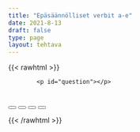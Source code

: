```yaml
---
title: "Epäsäännölliset verbit a-e"
date: 2021-8-13
draft: false
type: page
layout: tehtava
---
```


<!-- raw html -->
{{< rawhtml >}}
<link rel="stylesheet" type="text/css" href="/css/monivalinta1.css"/>
<body>
<div id="quiz">

            <p id="question"></p>
 <br>
            <div class="buttons">
            <button id="btn0"><span id="choice0"></span></button> 
            <button id="btn1"><span id="choice1"></span></button>
	          <button id="btn2"><span id="choice2"></span></button> 
            <button id="btn3"><span id="choice3"></span></button>     
</div>
</div>

</body>

<script>

function Quiz(questions) {
  this.score = 0;
  this.questions = questions;
  this.questionIndex = 0;
}

Quiz.prototype.getQuestionIndex = function() {
  return this.questions[this.questionIndex];
}

Quiz.prototype.guess = function(answer) {
  if (this.getQuestionIndex().isCorrectAnswer(answer)) {
    this.score++;
  } else {
  displayFinalMessage();}

  this.questionIndex++;
}

Quiz.prototype.isEnded = function() {
  return this.questionIndex === this.questions.length;
}

function startOver() {
  location.reload(true);
}

function Question(text, choices, answer) {
  this.text = text;
  this.choices = choices;
  this.answer = answer;
}

Question.prototype.isCorrectAnswer = function(choice) {
  return this.answer === choice;
}

function populate() {
  if (quiz.isEnded()) {
    showScores();
  } else {
    // show question
    var element = document.getElementById("question");
    element.innerHTML = quiz.getQuestionIndex().text;

    // show options
    var choices = quiz.getQuestionIndex().choices;
    for (var i = 0; i < choices.length; i++) {
      var element = document.getElementById("choice" + i);
      element.innerHTML = choices[i];
      guess("btn" + i, choices[i]);
    }

    showProgress();
  }
}

function guess(id, guess) {
  var button = document.getElementById(id);
  button.onclick = function() {
    quiz.guess(guess);
    populate();
  }
}

function showProgress() {
  var currentQuestionNumber = quiz.questionIndex + 1;
  var element = document.getElementById("progress");
  element.innerHTML = "Question " + currentQuestionNumber + " of " + quiz.questions.length;
}

function showScores() {
  var gameOverHTML = "<h1>Aivan mahtavaa!!</h1>";
  gameOverHTML += "<h2 id='score'> Sait kaikki " + quiz.score + " kohtaa oikein! </h2>"
  var element = document.getElementById("quiz");
  element.innerHTML = gameOverHTML;
}

// kysymykset tähän
var questions = [
  new Question("olla: be, was/were, _____", ["was", "be", "been", "were" ], "been"),
  new Question("lyödä, voittaa: beat, beat, _____", ["beat", "beated", "beaten", "bote" ], "beaten"),
  new Question("tulla joksikin: become, became, _____", ["become", "became", "becamed", "becomed"], "become"),
  new Question("alkaa: begin, began, _____", ["begin", "began", "begun", "begon" ], "begun"),
  new Question("lyödä vetoa: bet, bet, _____", ["bet", "bat", "betted", "bot" ], "bet"),
  new Question("purra: bite, bit, _____", ["bit", "bite", "bitted", "bitten" ], "bitten"),
  new Question("puhaltaa, tuulla: blow, blew, _____", ["blow", "blew", "blown", "blewn"], "blown"),
  new Question("rikkoa, särkyä: break, broke, _____", ["break", "broke", "broken", "broked" ], "broken"),
  new Question("tuoda: bring, brought, _____", ["bring", "brought", "brang", "brung" ], "brought"),
  new Question("rakentaa: build, built, _____", ["build", "built", "builded", "builted" ], "built"),
  new Question("ostaa: buy, bought, _____", ["buy", "buyed", "bought", "boughted" ], "bought"),
  new Question("saada/ottaa kiinni: catch, caught, _____", ["catch", "caught", "caughted", "catched" ], "caught"),
  new Question("valita: choose, chose, _____", ["choose", "chose", "chosed", "chosen" ], "chosen"),
  new Question("tulla: come, came, _____", ["come", "came", "comed", "camed" ], "come"),
  new Question("maksaa, olla hintana: cost, cost, _____", ["cost", "costed", "cast", "casted" ], "cost"),
  new Question("leikata: cut, cut, _____", ["cut", "cutted", "cat", "catted" ], "cut"),
  new Question("jakaa: deal, dealt, _____", ["deal", "dealt", "dealed", "dealted" ], "dealt"),
	new Question("tehdä: do, did, _____", ["do", "did", "done", "donned" ], "done"),
	new Question("vetää, piirtää: draw, drew, _____", ["draw", "drew", "drown", "drawn" ], "drawn"),
	new Question("juoda: drink, drank, _____", ["drink", "drank", "drunk", "dranked" ], "drunk"),
	new Question("ajaa: drive, drove, _____", ["drive", "drove", "drawn", "driven" ], "driven"),
	new Question("syödä: eat, ate, _____", ["eat", "ate", "eated", "eaten" ], "eaten"),
  
];

$('.reset').click(startOver);

$(document).ready(function() {
  $("#modal").modal({
    show: false,
    backdrop: 'static'
  });
});

var quiz = new Quiz(questions);

function displayFinalMessage(){
  $("#buttons").empty();
  $("#quiz").empty();
  $("#quiz").append('<div id="finalMessage">Nyt meni väärin niin että heilahti.<br>Mutta ei se haittaa, kokeile uudestaan!</div>');
  $("#quiz").append('<button id="resetbutton">Takaisin alkuun</button>')
  document.getElementById("resetbutton").onclick = (startOver);
 }

populate();
</script>

{{< /rawhtml >}}


